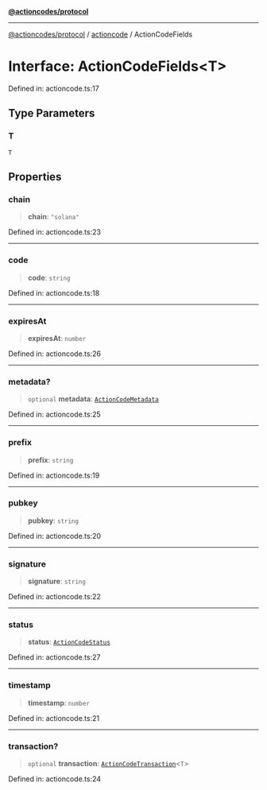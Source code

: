 [**@actioncodes/protocol**](../../README.md)

***

[@actioncodes/protocol](../../modules.md) / [actioncode](../README.md) / ActionCodeFields

# Interface: ActionCodeFields\<T\>

Defined in: actioncode.ts:17

## Type Parameters

### T

`T`

## Properties

### chain

> **chain**: `"solana"`

Defined in: actioncode.ts:23

***

### code

> **code**: `string`

Defined in: actioncode.ts:18

***

### expiresAt

> **expiresAt**: `number`

Defined in: actioncode.ts:26

***

### metadata?

> `optional` **metadata**: [`ActionCodeMetadata`](ActionCodeMetadata.md)

Defined in: actioncode.ts:25

***

### prefix

> **prefix**: `string`

Defined in: actioncode.ts:19

***

### pubkey

> **pubkey**: `string`

Defined in: actioncode.ts:20

***

### signature

> **signature**: `string`

Defined in: actioncode.ts:22

***

### status

> **status**: [`ActionCodeStatus`](../type-aliases/ActionCodeStatus.md)

Defined in: actioncode.ts:27

***

### timestamp

> **timestamp**: `number`

Defined in: actioncode.ts:21

***

### transaction?

> `optional` **transaction**: [`ActionCodeTransaction`](ActionCodeTransaction.md)\<`T`\>

Defined in: actioncode.ts:24
